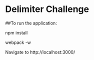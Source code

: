 # Delimiter Challenge

##To run the application:

npm install

webpack -w

Navigate to http://localhost:3000/
